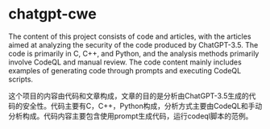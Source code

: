 # chatgpt-cwe
 The content of this project consists of code and articles, with the articles aimed at analyzing the security of the code produced by ChatGPT-3.5. The code is primarily in C, C++, and Python, and the analysis methods primarily involve CodeQL and manual review. The code content mainly includes examples of generating code through prompts and executing CodeQL scripts.

 
 这个项目的内容由代码和文章构成，文章的目的是分析由ChatGPT-3.5生成的代码的安全性。代码主要有C，C++，Python构成，分析方式主要由CodeQL和手动分析构成。代码内容主要包含使用prompt生成代码，运行codeql脚本的范例。
